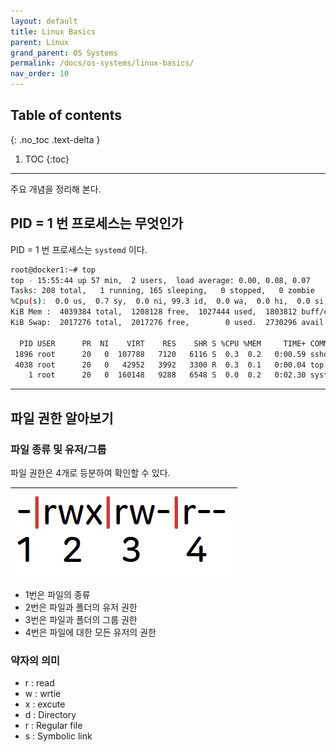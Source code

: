 ```yaml
---
layout: default
title: Linux Basics
parent: Linux
grand_parent: OS Systems
permalink: /docs/os-systems/linux-basics/
nav_order: 10
---
```


## Table of contents
{: .no_toc .text-delta }

1. TOC
{:toc}



---

주요 개념을 정리해 본다.


## PID = 1 번 프로세스는 무엇인가

PID = 1 번 프로세스는 `systemd` 이다.

```bash
root@docker1:~# top
top - 15:55:44 up 57 min,  2 users,  load average: 0.00, 0.08, 0.07
Tasks: 208 total,   1 running, 165 sleeping,   0 stopped,   0 zombie
%Cpu(s):  0.0 us,  0.7 sy,  0.0 ni, 99.3 id,  0.0 wa,  0.0 hi,  0.0 si,  0.0 st
KiB Mem :  4039384 total,  1208128 free,  1027444 used,  1803812 buff/cache
KiB Swap:  2017276 total,  2017276 free,        0 used.  2730296 avail Mem

  PID USER      PR  NI    VIRT    RES    SHR S %CPU %MEM     TIME+ COMMAND
 1896 root      20   0  107788   7120   6116 S  0.3  0.2   0:00.59 sshd
 4038 root      20   0   42952   3992   3300 R  0.3  0.1   0:00.04 top
    1 root      20   0  160148   9288   6548 S  0.0  0.2   0:02.30 systemd
```

---

## 파일 권한 알아보기

### 파일 종류 및 유저/그룹

파일 권한은 4개로 등분하여 확인할 수 있다.


![](/assets/images/linux1.png)




-   1번은 파일의 종류
-   2번은 파일과 폴더의 유저 권한
-   3번은 파일과 폴더의 그룹 권한
-   4번은 파일에 대한 모든 유저의 권한

### 약자의 의미

-   r : read
-   w : wrtie
-   x : excute
-   d : Directory
-   r : Regular file
-   s : Symbolic link